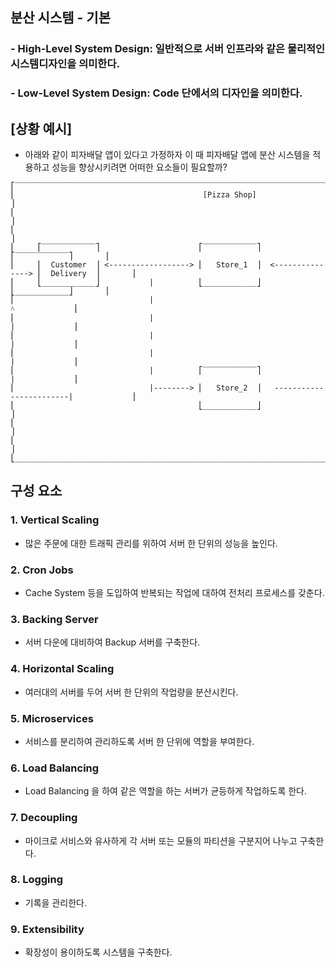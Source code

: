 ## 분산 시스템 - 기본
### - High-Level System Design: 일반적으로 서버 인프라와 같은 물리적인 시스템디자인을 의미한다.
### - Low-Level System Design: Code 단에서의 디자인을 의미한다.

## [상황 예시]
- 아래와 같이 피자배달 앱이 있다고 가정하자 이 때 피자배달 앱에 분산 시스템을 적용하고 성능을 향상시키려면 어떠한 요소들이 필요할까?
```
⎡‾‾‾‾‾‾‾‾‾‾‾‾‾‾‾‾‾‾‾‾‾‾‾‾‾‾‾‾‾‾‾‾‾‾‾‾‾‾‾‾‾‾‾‾‾‾‾‾‾‾‾‾‾‾‾‾‾‾‾‾‾‾‾‾‾‾‾‾‾‾‾‾‾‾‾‾‾‾‾‾‾‾‾‾‾‾‾‾‾‾‾‾‾‾‾‾⎤
⎜                                          [Pizza Shop]                                          ⎥
⎜                                                                                                ⎥
⎜                                                                                                ⎥
⎜     ⎡‾‾‾‾‾‾‾‾‾‾‾‾⎤                      ⎡‾‾‾‾‾‾‾‾‾‾‾‾⎤                    ⎡‾‾‾‾‾‾‾‾‾‾‾‾⎤       ⎥
⎜     ⎜  Customer  ⎥ <------------------> ⎜   Store_1  ⎥  <---------------> ⎜  Delivery  ⎥       ⎥
⎜     ⎣____________⎦           |          ⎣____________⎦                    ⎣____________⎦       ⎥
⎜                              |                                                   ˄             ⎥
⎜                              |                                                   |             ⎥
⎜                              |                                                   |             ⎥
⎜                              |                                                   |             ⎥
⎜                              |          ⎡‾‾‾‾‾‾‾‾‾‾‾‾⎤                           |             ⎥
⎜                              |--------> ⎜   Store_2  ⎥   ------------------------|             ⎥
⎜                                         ⎣____________⎦                                         ⎥
⎜                                                                                                ⎥
⎜                                                                                                ⎥
⎣________________________________________________________________________________________________⎦
```


## 구성 요소
### 1. Vertical Scaling
- 많은 주문에 대한 트래픽 관리를 위하여 서버 한 단위의 성능을 높인다.

### 2. Cron Jobs
- Cache System 등을 도입하여 반복되는 작업에 대하여 전처리 프로세스를 갖춘다.

### 3. Backing Server
- 서버 다운에 대비하여 Backup 서버를 구축한다.

### 4. Horizontal Scaling
- 여러대의 서버를 두어 서버 한 단위의 작업량을 분산시킨다.

### 5. Microservices
- 서비스를 분리하여 관리하도록 서버 한 단위에 역할을 부여한다.

### 6. Load Balancing
- Load Balancing 을 하여 같은 역할을 하는 서버가 균등하게 작업하도록 한다.

### 7. Decoupling
- 마이크로 서비스와 유사하게 각 서버 또는 모듈의 파티션을 구분지어 나누고 구축한다.

### 8. Logging
- 기록을 관리한다.

### 9. Extensibility
- 확장성이 용이하도록 시스템을 구축한다.